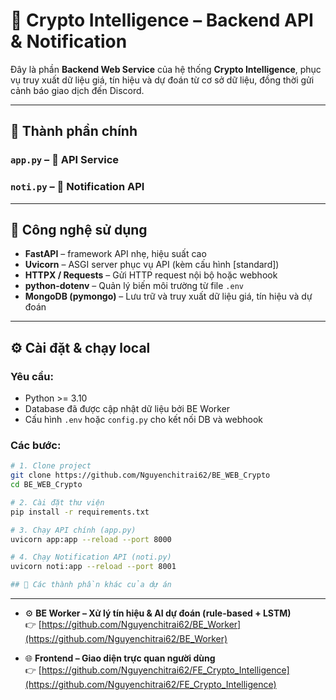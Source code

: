 # 🧠 Crypto Intelligence – Backend API & Notification

Đây là phần **Backend Web Service** của hệ thống **Crypto Intelligence**, phục vụ truy xuất dữ liệu giá, tín hiệu và dự đoán từ cơ sở dữ liệu, đồng thời gửi cảnh báo giao dịch đến Discord.

---

## 📌 Thành phần chính

### `app.py` – 📡 API Service
### `noti.py` – 🔔 Notification API

---

## 🧪 Công nghệ sử dụng

- **FastAPI** – framework API nhẹ, hiệu suất cao
- **Uvicorn** – ASGI server phục vụ API (kèm cấu hình [standard])
- **HTTPX / Requests** – Gửi HTTP request nội bộ hoặc webhook
- **python-dotenv** – Quản lý biến môi trường từ file `.env`
- **MongoDB (pymongo)** – Lưu trữ và truy xuất dữ liệu giá, tín hiệu và dự đoán

---

## ⚙️ Cài đặt & chạy local

### Yêu cầu:

- Python >= 3.10  
- Database đã được cập nhật dữ liệu bởi BE Worker
- Cấu hình `.env` hoặc `config.py` cho kết nối DB và webhook

### Các bước:

```bash
# 1. Clone project
git clone https://github.com/Nguyenchitrai62/BE_WEB_Crypto
cd BE_WEB_Crypto

# 2. Cài đặt thư viện
pip install -r requirements.txt

# 3. Chạy API chính (app.py)
uvicorn app:app --reload --port 8000

# 4. Chạy Notification API (noti.py)
uvicorn noti:app --reload --port 8001

## 🧩 Các thành phần khác của dự án
```

---

- ⚙️ **BE Worker – Xử lý tín hiệu & AI dự đoán (rule-based + LSTM)**  
  👉 [https://github.com/Nguyenchitrai62/BE_Worker](https://github.com/Nguyenchitrai62/BE_Worker)

- 🌐 **Frontend – Giao diện trực quan người dùng**  
  👉 [https://github.com/Nguyenchitrai62/FE_Crypto_Intelligence](https://github.com/Nguyenchitrai62/FE_Crypto_Intelligence)
